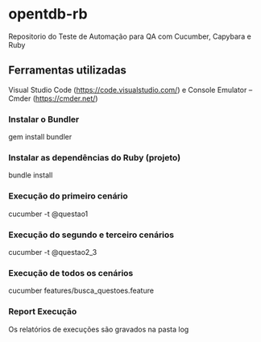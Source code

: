 # opentdb-rb
Repositorio do Teste de Automação para QA com Cucumber, Capybara e Ruby

## Ferramentas utilizadas 

Visual Studio Code (https://code.visualstudio.com/) e Console Emulator – Cmder (https://cmder.net/)

### Instalar o Bundler

gem install bundler

### Instalar as dependências do Ruby (projeto)

bundle install

### Execução do primeiro cenário

cucumber -t @questao1

### Execução  do segundo e terceiro cenários

cucumber -t @questao2_3

### Execução de todos os cenários

cucumber features/busca_questoes.feature

### Report Execução

Os relatórios de execuções são gravados na pasta log
